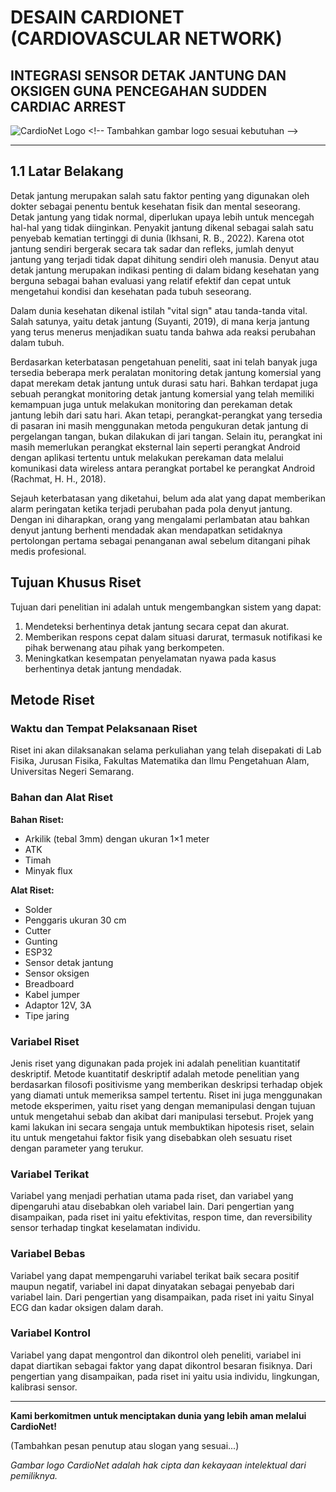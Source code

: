 # DESAIN CARDIONET (CARDIOVASCULAR NETWORK)
## INTEGRASI SENSOR DETAK JANTUNG DAN OKSIGEN GUNA PENCEGAHAN SUDDEN CARDIAC ARREST

![CardioNet Logo]([https://github.com/4211421036/g4lihru/blob/main/Pemprogaman/Pemprogaman%20Sistem%20Instrumentasi/Logo-Transparan-Warna-1-225x300.png](https://github.com/4211421036/g4lihru/blob/90e553a98184458a03c0731fbda41384721c5c6a/Pemprogaman/Pemprogaman%20Sistem%20Instrumentasi/Logo-Transparan-Warna-1-225x300.png)) <!-- Tambahkan gambar logo sesuai kebutuhan -->

---

## 1.1 Latar Belakang

Detak jantung merupakan salah satu faktor penting yang digunakan oleh dokter sebagai penentu bentuk kesehatan fisik dan mental seseorang. Detak jantung yang tidak normal, diperlukan upaya lebih untuk mencegah hal-hal yang tidak diinginkan. Penyakit jantung dikenal sebagai salah satu penyebab kematian tertinggi di dunia (Ikhsani, R. B., 2022). Karena otot jantung sendiri bergerak secara tak sadar dan refleks, jumlah denyut jantung yang terjadi tidak dapat dihitung sendiri oleh manusia. Denyut atau detak jantung merupakan indikasi penting di dalam bidang kesehatan yang berguna sebagai bahan evaluasi yang relatif efektif dan cepat untuk mengetahui kondisi dan kesehatan pada tubuh seseorang.

Dalam dunia kesehatan dikenal istilah "vital sign" atau tanda-tanda vital. Salah satunya, yaitu detak jantung (Suyanti, 2019), di mana kerja jantung yang terus menerus menjadikan suatu tanda bahwa ada reaksi perubahan dalam tubuh.

Berdasarkan keterbatasan pengetahuan peneliti, saat ini telah banyak juga tersedia beberapa merk peralatan monitoring detak jantung komersial yang dapat merekam detak jantung untuk durasi satu hari. Bahkan terdapat juga sebuah perangkat monitoring detak jantung komersial yang telah memiliki kemampuan juga untuk melakukan monitoring dan perekaman detak jantung lebih dari satu hari. Akan tetapi, perangkat-perangkat yang tersedia di pasaran ini masih menggunakan metoda pengukuran detak jantung di pergelangan tangan, bukan dilakukan di jari tangan. Selain itu, perangkat ini masih memerlukan perangkat eksternal lain seperti perangkat Android dengan aplikasi tertentu untuk melakukan perekaman data melalui komunikasi data wireless antara perangkat portabel ke perangkat Android (Rachmat, H. H., 2018).

Sejauh keterbatasan yang diketahui, belum ada alat yang dapat memberikan alarm peringatan ketika terjadi perubahan pada pola denyut jantung. Dengan ini diharapkan, orang yang mengalami perlambatan atau bahkan denyut jantung berhenti mendadak akan mendapatkan setidaknya pertolongan pertama sebagai penanganan awal sebelum ditangani pihak medis profesional.

## Tujuan Khusus Riset

Tujuan dari penelitian ini adalah untuk mengembangkan sistem yang dapat:

1. Mendeteksi berhentinya detak jantung secara cepat dan akurat.
2. Memberikan respons cepat dalam situasi darurat, termasuk notifikasi ke pihak berwenang atau pihak yang berkompeten.
3. Meningkatkan kesempatan penyelamatan nyawa pada kasus berhentinya detak jantung mendadak.

## Metode Riset

### Waktu dan Tempat Pelaksanaan Riset

Riset ini akan dilaksanakan selama perkuliahan yang telah disepakati di Lab Fisika, Jurusan Fisika, Fakultas Matematika dan Ilmu Pengetahuan Alam, Universitas Negeri Semarang.

### Bahan dan Alat Riset

**Bahan Riset:**

- Arkilik (tebal 3mm) dengan ukuran 1×1 meter
- ATK
- Timah
- Minyak flux

**Alat Riset:**

- Solder
- Penggaris ukuran 30 cm
- Cutter
- Gunting
- ESP32
- Sensor detak jantung
- Sensor oksigen
- Breadboard
- Kabel jumper
- Adaptor 12V, 3A
- Tipe jaring

### Variabel Riset

Jenis riset yang digunakan pada projek ini adalah penelitian kuantitatif deskriptif. Metode kuantitatif deskriptif adalah metode penelitian yang berdasarkan filosofi positivisme yang memberikan deskripsi terhadap objek yang diamati untuk memeriksa sampel tertentu. Riset ini juga menggunakan metode eksperimen, yaitu riset yang dengan memanipulasi dengan tujuan untuk mengetahui sebab dan akibat dari manipulasi tersebut. Projek yang kami lakukan ini secara sengaja untuk membuktikan hipotesis riset, selain itu untuk mengetahui faktor fisik yang disebabkan oleh sesuatu riset dengan parameter yang terukur.

### Variabel Terikat

Variabel yang menjadi perhatian utama pada riset, dan variabel yang dipengaruhi atau disebabkan oleh variabel lain. Dari pengertian yang disampaikan, pada riset ini yaitu efektivitas, respon time, dan reversibility sensor terhadap tingkat keselamatan individu.

### Variabel Bebas

Variabel yang dapat mempengaruhi variabel terikat baik secara positif maupun negatif, variabel ini dapat dinyatakan sebagai penyebab dari variabel lain. Dari pengertian yang disampaikan, pada riset ini yaitu Sinyal ECG dan kadar oksigen dalam darah.

### Variabel Kontrol

Variabel yang dapat mengontrol dan dikontrol oleh peneliti, variabel ini dapat diartikan sebagai faktor yang dapat dikontrol besaran fisiknya. Dari pengertian yang disampaikan, pada riset ini yaitu usia individu, lingkungan, kalibrasi sensor.

---

**Kami berkomitmen untuk menciptakan dunia yang lebih aman melalui CardioNet!**

(Tambahkan pesan penutup atau slogan yang sesuai...)

_*Gambar logo CardioNet adalah hak cipta dan kekayaan intelektual dari pemiliknya.*_
